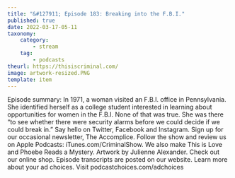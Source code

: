 ```yaml
---
title: "&#127911; Episode 183: Breaking into the F.B.I."
published: true
date: 2022-03-17-05-11
taxonomy:
    category:
        - stream
    tag:
        - podcasts
theurl: https://thisiscriminal.com/
image: artwork-resized.PNG
template: item
---
```


Episode summary: In 1971, a woman visited an F.B.I. office in Pennsylvania. She identified herself as a college student interested in learning about opportunities for women in the F.B.I. None of that was true. She was there &ldquo;to see whether there were security alarms before we could decide if we could break in.&rdquo; Say hello on Twitter, Facebook and Instagram. Sign up for our occasional newsletter, The Accomplice. Follow the show and review us on Apple Podcasts: iTunes.com/CriminalShow. We also make This is Love and Phoebe Reads a Mystery. Artwork by Julienne Alexander. Check out our online shop. Episode transcripts are posted on our website. Learn more about your ad choices. Visit podcastchoices.com/adchoices
